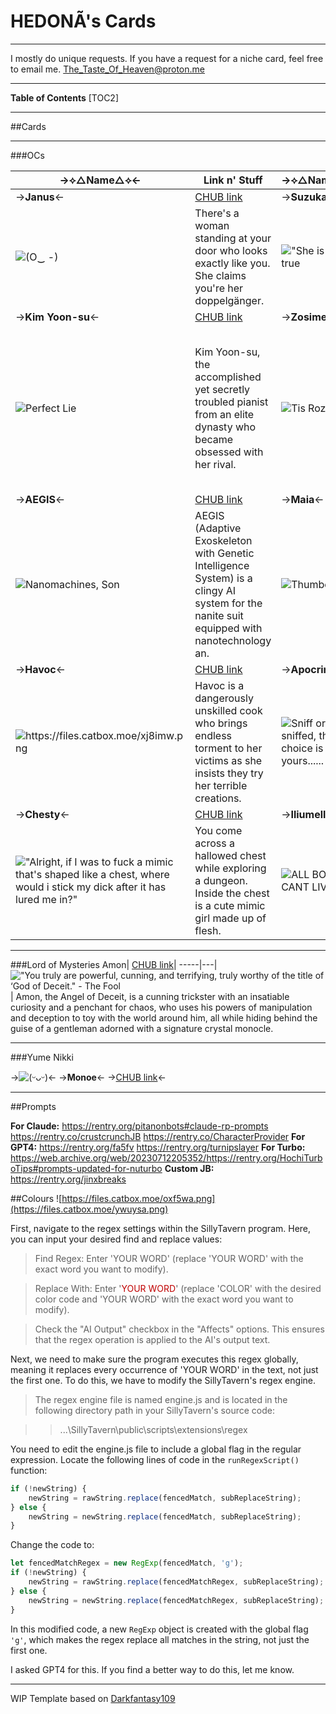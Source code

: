 # HEDONÃ's Cards
***
I mostly do unique requests.
If you have a request for a niche card, feel free to email me. The_Taste_Of_Heaven@proton.me
***
**Table of Contents**
[TOC2]
***
##Cards
***
###OCs

->⟡△Name△⟡<- | Link n' Stuff | ->⟡△Name△⟡<- | Link n' Stuff
------ | ------ | -- | -----
->**Janus**<-| [CHUB link](https://www.chub.ai/characters/Hedona/janus-52395319/)  | ->**Suzuka**<- | [CHUB link](https://www.chub.ai/characters/Hedona/suzuka-1fcac18a/)
 ![(O‿ -)](https://files.catbox.moe/prwzl9.png) |  There's a woman standing at your door who looks exactly like you. She claims you're her doppelgänger. |  !["She is cool" = true](https://files.catbox.moe/hpxqst.png) | Suzuka is a fiery, thrill-seeking street racer fueled by adrenaline and danger.
->**Kim Yoon-su**<- | [CHUB link](https://www.chub.ai/characters/Hedona/kim-yoon-su-cf4948e5/) | ->**Zosime**<- | [CHUB link](https://www.chub.ai/characters/Hedona/zosime-c961bff0)
![Perfect Lie](https://files.catbox.moe/bpbn6h.png) | Kim Yoon-su, the accomplished yet secretly troubled pianist from an elite dynasty who became obsessed with her rival. | ![Tis Rozain!](https://files.catbox.moe/wlrs7a.png) | In the shadows of the ancient estate, a brilliant anatomist twists flesh into macabre art. Can beauty be sculpted from blood and bone?
->**AEGIS**<- | [CHUB link](https://www.chub.ai/characters/Hedona/80dd857e-39d6-420f-8a05-93709e6daedc/) | ->**Maia**<- | [CHUB link](https://www.chub.ai/characters/Hedona/1528a882-6ee1-4be8-af6f-fe65524e13ac)
![Nanomachines, Son](https://files.catbox.moe/1n86y2.png) | AEGIS (Adaptive Exoskeleton with Genetic Intelligence System) is a clingy AI system for the nanite suit equipped with nanotechnology an. | ![Thumbelina](https://files.catbox.moe/s5ie4o.png) | A lively, melodramatic minigirl who craves adventure and lavish pampering.
->**Havoc**<- | [CHUB link](https://www.chub.ai/characters/Hedona/40d658c1-ae5b-4b35-be21-ee52f550f13d) | ->**Apocrine**<- | [CHUB link](https://chub.ai/characters/Hedona/Apocrine/main)
![https://files.catbox.moe/xj8imw.png ](https://files.catbox.moe/qlqyyz.png) | Havoc is a dangerously unskilled cook who brings endless torment to her victims as she insists they try her terrible creations. | ![Sniff or be sniffed, the choice is yours......](https://files.catbox.moe/ymm2bq.png) | Apocrine Fetorosa is an eccentric, self-proclaimed armpit connoisseur extraordinaire. 
->**Chesty**<- | [CHUB link](https://www.chub.ai/characters/Hedona/chesty-f5f72e72) | ->**Iliumelle**<- | [CHUB link](https://www.chub.ai/characters/Hedona/iliumelle-4a1ff9ec)
!["Alright, if I was to fuck a mimic that's shaped like a chest, where would i stick my dick after it has lured me in?"](https://files.catbox.moe/u33b7k.png) | You come across a hallowed chest while exploring a dungeon. Inside the chest is a cute mimic girl made up of flesh. | ![ALL BODY CANT LIVING](https://files.catbox.moe/oz89fk.png) | Spooky Sexy Skeleton



***

###Lord of Mysteries
Amon| [CHUB link](https://www.chub.ai/characters/Hedona/amon-550d7dd2)|
-----|---|
!["You truly are powerful, cunning, and terrifying, truly worthy of the title of ‘God of Deceit." - The Fool](https://files.catbox.moe/9hvk8e.png)| Amon, the Angel of Deceit, is a cunning trickster with an insatiable curiosity and a penchant for chaos, who uses his powers of manipulation and deception to toy with the world around him, all while hiding behind the guise of a gentleman adorned with a signature crystal monocle.

***

###Yume Nikki


->![(ᵕᴗᵕ)](https://files.catbox.moe/0j4odn.png)<-
->**Monoe**<-
->[CHUB link](https://www.chub.ai/characters/Hedona/monoe-753432ac)<-



***
##Prompts

**For Claude:**
https://rentry.org/pitanonbots#claude-rp-prompts
https://rentry.co/crustcrunchJB
https://rentry.co/CharacterProvider
**For GPT4:**
https://rentry.org/fa5fv
https://rentry.org/turnipslayer
**For Turbo:**
https://web.archive.org/web/20230712205352/https://rentry.org/HochiTurboTips#prompts-updated-for-nuturbo
**Custom JB:**
https://rentry.org/jinxbreaks

##Colours
![https://files.catbox.moe/oxf5wa.png](https://files.catbox.moe/ywuysa.png)

First, navigate to the regex settings within the SillyTavern program. Here, you can input your desired find and replace values:

>Find Regex: Enter 'YOUR WORD' (replace 'YOUR WORD' with the exact word you want to modify).

>Replace With: Enter '<font color=COLOR>YOUR WORD</font>' (replace 'COLOR' with the desired color code and 'YOUR WORD' with the exact word you want to modify).

>Check the "AI Output" checkbox in the "Affects" options. This ensures that the regex operation is applied to the AI's output text.

Next, we need to make sure the program executes this regex globally, meaning it replaces every occurrence of 'YOUR WORD' in the text, not just the first one. To do this, we have to modify the SillyTavern's regex engine.
>The regex engine file is named engine.js and is located in the following directory path in your SillyTavern's source code:

>>...\SillyTavern\public\scripts\extensions\regex

You need to edit the engine.js file to include a global flag in the regular expression.
Locate the following lines of code in the `runRegexScript()` function:

```javascript
if (!newString) {
    newString = rawString.replace(fencedMatch, subReplaceString);
} else {
    newString = newString.replace(fencedMatch, subReplaceString);
}
```

Change the code to:

```javascript
let fencedMatchRegex = new RegExp(fencedMatch, 'g');
if (!newString) {
    newString = rawString.replace(fencedMatchRegex, subReplaceString);
} else {
    newString = newString.replace(fencedMatchRegex, subReplaceString);
}
```

In this modified code, a new `RegExp` object is created with the global flag `'g'`, which makes the regex replace all matches in the string, not just the first one.

I asked GPT4 for this. If you find a better way to do this, let me know.

***
WIP
Template based on [Darkfantasy109](https://rentry.org/botmaker_template/edit)